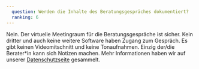 ```yaml
---
  question: Werden die Inhalte des Beratungsgespräches dokumentiert?
  ranking: 6
---
```


Nein. Der virtuelle Meetingraum für die Beratungsgespräche ist sicher. Kein dritter und auch keine weitere Software haben Zugang zum Gespräch. Es gibt keinen Videomitschnitt und keine Tonaufnahmen. Einzig der/die Berater\*in kann sich Notizen machen.
Mehr Informationen haben wir auf unserer [Datenschutzseite](/footer/datenschutz) gesammelt.
